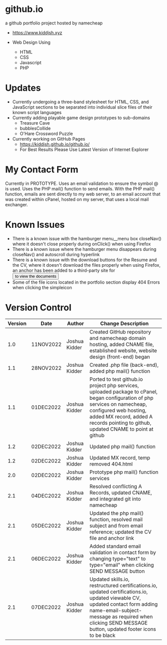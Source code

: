 # github.io
a github portfolio project hosted by namecheap
- https://www.kiddjsh.xyz

- Web Design Using
    - HTML
    - CSS
    - Javascript
    - PHP
# Updates
- Currently undergoing a three-band stylesheet for HTML, CSS, and JavaScript sections to be separated
into individual slice files of their known script languages
- Currently adding playable game design prototypes to sub-domains
  - Treasure Cave
  - bubblesCollide
  - O'Hare Crossword Puzzle
- Currently working on GitHub Pages
  - https://kiddjsh.github.io/github.io/
  - For Best Results Please Use Latest Version of Internet Explorer

# My Contact Form
Currently in PROTOTYPE. Uses an email validation to ensure the symbol @ is used. Uses the PHP mail() function to send emails. With the PHP mail() function, emails are sent directly to my web server, to an email account that was created within cPanel, hosted on my server, that uses a local mail exchanger.

# Known Issues
 - There is a known issue with the hamburger menu__menu box closeNav() where it doesn't close properly during onClick() when using Firefox
 - There is a known issue where the hamburger menu disappears during closeNav() and autoscroll during hyperlink 
 - There is a known issue with the download buttons for the Resume and the CV, where it doesn't download the files properly when using Firefox, an anchor has been added to a third-party site for <button> to view the documents
 - Some of the file icons located in the portfolio section display 404 Errors when clicking the simpleicon

# Version Control

Version      | Date          | Author        | Change Description |
------------ | ------------- | ------------- | ------------------ |
1.0          | 11NOV2022  | Joshua Kidder | Created GitHub repository and namecheap domain hosting, added CNAME file, established website, website design (front-end) began
1.1          | 28NOV2022  | Joshua Kidder | Created .php file (back-end), added php mail() function
1.1          | 01DEC2022  | Joshua Kidder | Ported to test github.io project php services, uploaded package to cPanel, began configuration of php services on namecheap, configured web hosting, added MX record, added A records pointing to github, updated CNAME to point at github
1.2          | 02DEC2022  | Joshua Kidder | Updated php mail() function
1.2          | 02DEC2022  | Joshua Kidder | Updated MX record, temp removed 404.html
2.0          | 02DEC2022  | Joshua Kidder | Prototype php mail() function services
2.1          | 04DEC2022  | Joshua Kidder | Resolved conflicting A Records, updated CNAME, and integrated git into namecheap
2.1          | 05DEC2022  | Joshua Kidder | Updated the php mail() function, resolved mail subject and from email reference; updated the CV file and anchor link
2.1          | 06DEC2022  | Joshua Kidder | Added standard email validation in contact form by changing type="text" to type="email" when clicking SEND MESSAGE button
2.1          | 07DEC2022  | Joshua Kidder | Updated skills.io, restructured certifications.io, updated certifications.io, updated viewable CV, updated contact form adding name-email-subject-message as required when clicking SEND MESSAGE button, updated footer icons to be black